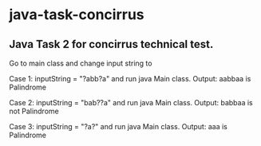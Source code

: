 # java-task-concirrus

## Java Task 2 for concirrus technical test.

Go to main class and change input string to

  Case 1: inputString = "?abb?a" and run java Main class.
  Output: aabbaa is Palindrome
  
  Case 2: inputString = "bab??a" and run java Main class.
  Output: babbaa is not Palindrome
  
  Case 3: inputString = "?a?" and run java Main class.
  Output: aaa is Palindrome
